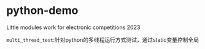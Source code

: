 # python-demo
Little modules work for electronic competitions 2023

`multi_thread_test`:针对python的多线程运行方式测试，通过static变量控制全局
